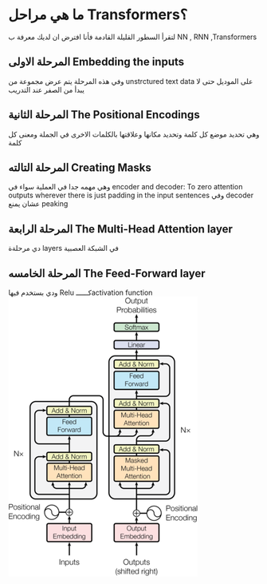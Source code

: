 # ما هي مراحل Transformers؟
لتقرأ السطور القليلة القادمة فأنا افترض ان لديك معرفة ب NN , RNN ,Transformers 
## المرحلة الاولى Embedding the inputs
وفي هذه المرحلة يتم عرض مجموعة من unstrctured text data على الموديل حتى لا يبدأ من الصفر عند التدريب 
## المرحلة الثانية The Positional Encodings
وهي تحديد موضع كل كلمة وتحديد مكانها وعلاقتها بالكلمات الاخرى في الجملة ومعنى كل كلمة 
## المرحلة التالته Creating Masks
وهي مهمه جدا في العملية سواء في encoder and decoder: To zero attention outputs wherever there is just padding in the input sentences
وفي decoder عشان يمنع peaking
## المرحلة الرابعة The Multi-Head Attention layer
دي مرحلةة layers في الشبكة العصبية 
## المرحلة الخامسه The Feed-Forward layer 
ودي بستخدم فيها Relu كــــــactivation function
![alt text](1_2vyKzFlzIHfSmOU_lnQE4A.png)
